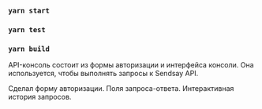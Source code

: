 
### `yarn start`

### `yarn test`

### `yarn build`

API-консоль состоит из формы авторизации и интерфейса консоли. Она используется, чтобы выполнять запросы к Sendsay API.

Сделал форму авторизации. 
Поля запроса-ответа. 
Интерактивная история запросов.
